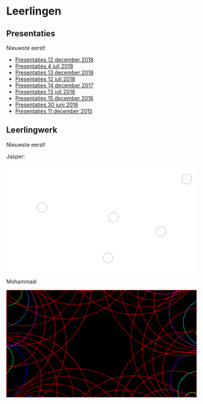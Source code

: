 # Leerlingen

## Presentaties

Nieuwste eerst!

 * [Presentaties 12 december 2018](Presentaties20191212/README.md)
 * [Presentaties 4 juli 2018](Presentatie20190704/README.md)
 * [Presentaties 13 december 2018](Presentaties20181213/README.md)
 * [Presentaties 12 juli 2018](Presentatie20180712/README.md)
 * [Presentaties 14 december 2017](Presentatie20171214/README.md)
 * [Presentaties 13 juli 2016](Presentatie20170713/README.md)
 * [Presentaties 15 december 2016](Presentatie20161215/README.md)
 * [Presentaties 30 juni 2016](Presentatie20160630/README.md)
 * [Presentaties 11 december 2015](Presentatie20151211/README.md)

## Leerlingwerk

Nieuwste eerst!

Jasper:

![](Jasper20181018/Jasper20181018.png)

Mohammad:

![](Mohammad20180902/Mohammad20180902.png)
